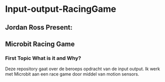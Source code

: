 # Input-output-RacingGame
## Jordan Ross Present:
## Microbit Racing Game
### First Topic What is it and Why?
Deze repository gaat over de beroeps opdracht van de input output. Ik werk met Microbit aan een race game door middel van motion sensors.
